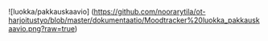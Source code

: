 ![luokka/pakkauskaavio]
(https://github.com/noorarytila/ot-harjoitustyo/blob/master/dokumentaatio/Moodtracker%20luokka_pakkauskaavio.png?raw=true)
